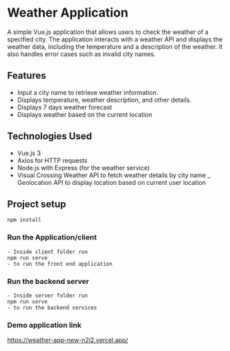 # Weather Application

A simple Vue.js application that allows users to check the weather of a specified city. The application interacts with a weather API and displays the weather data, including the temperature and a description of the weather. It also handles error cases such as invalid city names.

## Features

- Input a city name to retrieve weather information.
- Displays temperature, weather description, and other details.
- Displays 7 days weather forecast
- Displays weather based on the current location 

## Technologies Used

- Vue.js 3
- Axios for HTTP requests
- Node.js with Express (for the weather service)
- Visual Crossing Weather API to fetch weather details by city name
_ Geolocation API to display location based on current user location

## Project setup
```
npm install
```

### Run the Application/client
```
- Inside client folder run 
npm run serve
- to run the front end application
```

### Run the backend server
```
- Inside server folder run
npm run serve
- to run the backend services
```
### Demo application link
https://weather-app-new-n2j2.vercel.app/
